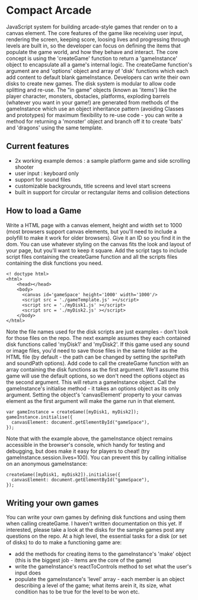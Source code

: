 # Compact Arcade
JavaScript system for building arcade-style games that render on to a canvas element. The core features of the game like receiving user input, rendering the screen, keeping score, loosing lives and progressing through levels are built in, so the developer can focus on defining the items that populate the game world, and how they behave and interact.
The core concept is using the 'createGame' function to return a 'gameInstance' object to encapsulate all a game's internal logic. The createGame function's argument are and 'options' object and array of 'disk' functions which each add content to default blank gameInstance. Developers can write their own disks to create new games. The disk system is modular to allow code splitting and re-use.
The "in game" objects (known as 'items') like the player character, monsters, obstacles, platforms, exploding barrels (whatever you want in your game!) are generated from methods of the gameInstance which use an object inheritance pattern (avoiding Classes and prototypes) for maximum flexibility to re-use code - you can write a method for returning a 'monster' object and branch off it to create 'bats' and 'dragons' using the same template. 
## Current features
* 2x working example demos : a sample platform game and side scrolling shooter
* user input : keyboard only 
* support for sound files
* customizable backgrounds, title screens and level start screens
* built in support for circular or rectangular items and collision detections
## How to load a Game
Write a HTML page with a canvas element, height and width set to 1000 (most browsers support canvas elements, but you'll need to include a polyfill to make it work for older browsers). Give it an ID so you find it in the dom. You can use whatever styling on the canvas fits the look and layout of your page, but you'll want to keep it square. Add the script tags to include script files containing the createGame function and all the scripts files containing the disk functions you need.

    <! doctype html>
	<html>    
	    <head></head>
	    <body>
		  <canvas id='gameSpace' height='1000' width='1000'/>
		  <script src = './gameTemplate.js' ></script>
		  <script src = './myDisk1.js' ></script>
		  <script src = './myDisk2.js' ></script>
	    </body>
	</html>

Note the file names used for the disk scripts are just examples - don't look for those files on the repo. The next example assumes they each contained disk functions called 'myDisk1' and 'myDisk2'.
If this game used any sound or image files, you'd need to save those files in the same folder as the HTML file (by default - the path can be changed by setting the spritePath and soundPath options).
Add code to call the createGame function with an array containing the disk functions as the first argument. We'll assume this game will use the default options, so we don't need the options object as the second argument. This will return a gameInstance object. Call the gameInstance's initialise method - it takes an options object as its only argument. Setting the object's 'canvasElement' property to  your canvas element as the first argument will make the game run in that element.

    var gameInstance = createGame([myDisk1, myDisk2]);
    gameInstance.initialise({
	  canvasElement: document.getElementById("gameSpace"),
    });
Note that with the example above, the gameInstance object remains accessible in the browser's console, which handy for testing and debugging, but does make it easy for players to cheat! (try gameInstance.session.lives=100). You can prevent this by calling initialise on an anonymous gameInstance:

    createGame([myDisk1, myDisk2]).initialise({
	  canvasElement: document.getElementById("gameSpace"),
    });
## Writing your own games
You can write your own games by defining disk functions and using them when calling createGame. I haven't written documentation on this yet. If interested, please take a look at the disks for the sample games post any questions on the repo.
At a high level, the essential tasks for a disk (or set of disks) to do to make a functioning game are:
* add the methods for creating items to the gameInstance's 'make' object (this is the biggest job - items are the core of the game)
* write the gameInstance's reactToControls method to set what the user's input does
* populate the gameInstance's 'level' array - each member is an object describing a level of the game; what items arein it, its size, what condition has to be true for the level to be won etc.

	    
